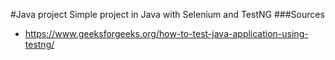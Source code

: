 #Java project
Simple project in Java with Selenium and TestNG
###Sources
- https://www.geeksforgeeks.org/how-to-test-java-application-using-testng/